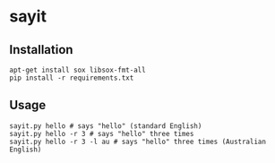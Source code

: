 sayit
=====

Installation
------------

    apt-get install sox libsox-fmt-all
    pip install -r requirements.txt

Usage
-----

    sayit.py hello # says "hello" (standard English)
    sayit.py hello -r 3 # says "hello" three times
    sayit.py hello -r 3 -l au # says "hello" three times (Australian English)
